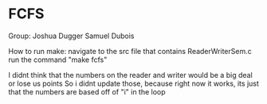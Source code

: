 # FCFS

Group:
Joshua Dugger
Samuel Dubois

How to run make:
navigate to the src file that contains ReaderWriterSem.c
run the command "make fcfs"

I didnt think that the numbers on the reader and writer would be a big deal or lose us points
So i didnt update those, because right now it works, its just that the numbers are based off of
"i" in the loop